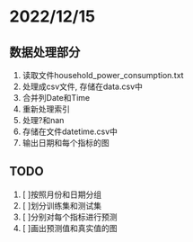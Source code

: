 # 2022/12/15

## 数据处理部分

1. 读取文件household_power_consumption.txt
2. 处理成csv文件, 存储在data.csv中
3. 合并列Date和Time
4. 重新处理索引
5. 处理?和nan
6. 存储在文件datetime.csv中
7. 输出日期和每个指标的图

## TODO
1. [ ]按照月份和日期分组
2. [ ]划分训练集和测试集
3. [ ]分别对每个指标进行预测
4. [ ]画出预测值和真实值的图

